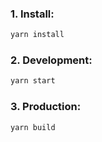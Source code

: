 ### 1. Install:
```bash
yarn install
```

### 2. Development:
```bash
yarn start
```

### 3. Production:
```bash
yarn build
```